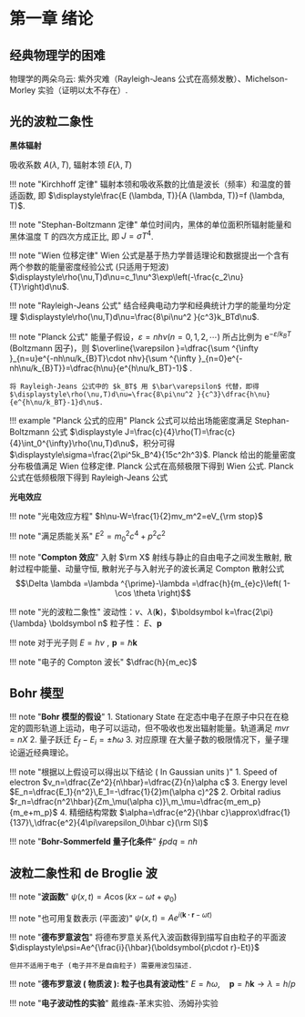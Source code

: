 # 第一章 绪论
## 经典物理学的困难

物理学的两朵乌云: 紫外灾难（Rayleigh-Jeans 公式在高频发散）、Michelson-Morley 实验（证明以太不存在）.

## 光的波粒二象性

**黑体辐射**

吸收系数 $A(\lambda,T)$, 辐射本领 $E(\lambda,T)$

!!! note "Kirchhoff 定律"
    辐射本领和吸收系数的比值是波长（频率）和温度的普适函数, 即 $\displaystyle\frac{E (\lambda, T)}{A (\lambda, T)}=f (\lambda, T)$.

!!! note "Stephan-Boltzmann 定律"
    单位时间内，黑体的单位面积所辐射能量和黑体温度 T 的四次方成正比, 即 $J=\sigma T^4$.

!!! note "Wien 位移定律"
    Wien 公式是基于热力学普适理论和数据提出一个含有两个参数的能量密度经验公式 (只适用于短波) $\displaystyle\rho(\nu,T)d\nu=c_1\nu^3\exp\left(-\frac{c_2\nu}{T}\right)d\nu$.



!!! note "Rayleigh-Jeans 公式"
    结合经典电动力学和经典统计力学的能量均分定理 $\displaystyle\rho(\nu,T)d\nu=\frac{8\pi\nu^2 }{c^3}k_BTd\nu$.

!!! note "Planck 公式"
    能量子假设，$\varepsilon=nh\nu (n=0,1,2,\cdots)$ 所占比例为 $\mathrm{e}^{-\varepsilon/k_BT}$ (Boltzmann 因子)，则 $\overline{\varepsilon }=\dfrac{\sum ^{\infty }_{n=u}e^{-nh\nu/k_{B}T}\cdot nhv}{\sum ^{\infty }_{n=0}e^{-nh\nu/k_{B}T}}=\dfrac{h\nu}{e^{h\nu/k_BT}-1}$ .

    将 Rayleigh-Jeans 公式中的 $k_BT$ 用 $\bar\varepsilon$ 代替，即得 $\displaystyle\rho(\nu,T)d\nu=\frac{8\pi\nu^2 }{c^3}\dfrac{h\nu}{e^{h\nu/k_BT}-1}d\nu$.

!!! example "Planck 公式的应用"
     Planck 公式可以给出场能密度满足 Stephan-Boltzmann 公式
    $\displaystyle J=\frac{c}{4}\rho(T)=\frac{c}{4}\int_0^{\infty}\rho(\nu,T)d\nu$，积分可得 $\displaystyle\sigma=\frac{2\pi^5k_B^4}{15c^2h^3}$.
     Planck 给出的能量密度分布极值满足 Wien 位移定律.
     Planck 公式在高频极限下得到 Wien 公式.
     Planck 公式在低频极限下得到 Rayleigh-Jeans 公式

**光电效应**

!!! note "光电效应方程"
    $h\nu-W=\frac{1}{2}mv_m^2=eV_{\rm stop}$

!!! note "满足质能关系"
    $E^2=m_0^2c^4+p^2c^2$

!!! note "**Compton 效应**"
    入射 $\rm X$ 射线与静止的自由电子之间发生散射, 散射过程中能量、动量守恒, 散射光子与入射光子的波长满足 Compton 散射公式
    $$\Delta \lambda =\lambda ^{\prime}-\lambda =\dfrac{h}{m_{e}c}\left( 1-\cos \theta \right)$$

!!! note "光的波粒二象性"
    波动性：$\nu$、$\lambda(\boldsymbol{k})$，$\boldsymbol k=\frac{2\pi}{\lambda} \boldsymbol n$  粒子性： $E$、$\boldsymbol p$

!!! note 
    对于光子则
    $E=h\nu\,\,,\,\,\boldsymbol p=\hbar\boldsymbol k$

!!! note "电子的 Compton 波长"
    $\dfrac{h}{m_ec}$

## Bohr 模型

!!! note "**Bohr 模型的假设**"
    1. Stationary State
     在定态中电子在原子中只在在稳定的圆形轨道上运动，电子可以运动，但不吸收也发出辐射能量。轨道满足 $mvr=nX$
    2. 量子跃迁
     $E_f-E_i=\pm\hbar\omega$
    3. 对应原理
     在大量子数的极限情况下，量子理论逼近经典理论。

!!! note "根据以上假设可以得出以下结论 ( In Gaussian units )"
     1. Speed of electron
     $v_n=\dfrac{Ze^2}{n\hbar}=\dfrac{Z}{n}\alpha c$
     3. Energy level
     $E_n=\dfrac{E_1}{n^2}\,E_1=-\dfrac{1}{2}m(\alpha c)^2$
     2. Orbital radius
     $r_n=\dfrac{n^2\hbar}{Zm_\mu(\alpha c)}\,m_\mu=\dfrac{m_em_p}{m_e+m_p}$
     4. 精细结构常数
     $\alpha=\dfrac{e^2}{\hbar c}\approx\dfrac{1}{137}\,\dfrac{e^2}{4\pi\varepsilon_0\hbar c}(\rm SI)$

!!! note "**Bohr-Sommerfeld 量子化条件**"
     $\displaystyle \oint pdq=nh$

## 波粒二象性和 de Broglie 波

!!! note "**波函数**"
     $\psi(x,t)=A\cos(kx-\omega t+\varphi_0)$

!!! note "也可用复数表示 (平面波)"
     $\psi(x,t)=Ae^{i(\boldsymbol{k\cdot r}-\omega t)}$

!!! note "**德布罗意波包**"
    将德布罗意关系代入波函数得到描写自由粒子的平面波
     $\displaystyle\psi=Ae^{\frac{i}{\hbar}(\boldsymbol{p\cdot r}-Et)}$

    但并不适用于电子 (电子并不是自由粒子) 需要用波包描述. 
!!! note "**德布罗意波 ( 物质波 ): 粒子也具有波动性**"
     $E=\hbar \omega,\quad\boldsymbol{p}=\hbar\boldsymbol{k}\rightarrow\lambda=h/p$

!!! note "**电子波动性的实验**"
     戴维森-革末实验、汤姆孙实验


  